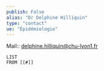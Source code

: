 ```yaml
---
publish: False
alias: "Dr Delphine Hilliquin"
type: "contact"
ue: "Épidémiologie"
---
```

Mail:: delphine.hilliquin@chu-lyon1.fr

```dataview
LIST
FROM [[#]]
```